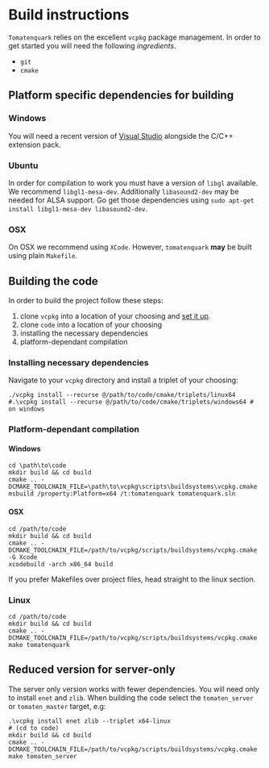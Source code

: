 # Build instructions

`Tomatenquark` relies on the excellent `vcpkg` package management. In order to get started you will need the following *ingredients*.

- `git`
- `cmake`


## Platform specific dependencies for building

### Windows

You will need a recent version of [Visual Studio](https://visualstudio.microsoft.com/de/) alongside the C/C++ extension pack.

### Ubuntu

In order for compilation to work you must have a version of `libgl` available. We recommend `libgl1-mesa-dev`.
Additionally `libasound2-dev` may be needed for ALSA support.
Go get those dependencies using `sudo apt-get install libgl1-mesa-dev libasound2-dev`.

### OSX

On OSX we recommend using `XCode`. However, `tomatenquark` **may**  be built using plain `Makefile`.


## Building the code

In order to build the project follow these steps:

1. clone `vcpkg` into a location of your choosing and [set it up](https://github.com/microsoft/vcpkg#quick-start).
2. clone `code` into a location of your choosing
3. installing the necessary dependencies
4. platform-dependant compilation

### Installing necessary dependencies

Navigate to your `vcpkg` directory and install a triplet of your choosing:

```
./vcpkg install --recurse @/path/to/code/cmake/triplets/linux64
#.\vcpkg install --recurse @/path/to/code/cmake/triplets/windows64 # on windows
```

### Platform-dependant compilation

#### Windows

```
cd \path\to\code
mkdir build && cd build
cmake .. -DCMAKE_TOOLCHAIN_FILE=\path\to\vcpkg\scripts\buildsystems\vcpkg.cmake
msbuild /property:Platform=x64 /t:tomatenquark tomatenquark.sln
```

#### OSX

```
cd /path/to/code
mkdir build && cd build
cmake .. -DCMAKE_TOOLCHAIN_FILE=/path/to/vcpkg/scripts/buildsystems/vcpkg.cmake -G Xcode
xcodebuild -arch x86_64 build
```

If you prefer Makefiles over project files, head straight to the linux section.

### Linux

```
cd /path/to/code
mkdir build && cd build
cmake .. -DCMAKE_TOOLCHAIN_FILE=/path/to/vcpkg/scripts/buildsystems/vcpkg.cmake
make tomatenquark
```

## Reduced version for server-only

The server only version works with fewer dependencies. You will need only to install `enet` and `zlib`.
When building the code select the `tomaten_server` or `tomaten_master` target, e.g:

```
.\vcpkg install enet zlib --triplet x64-linux
# (cd to code)
mkdir build && cd build
cmake .. -DCMAKE_TOOLCHAIN_FILE=/path/to/vcpkg/scripts/buildsystems/vcpkg.cmake
make tomaten_server
```
